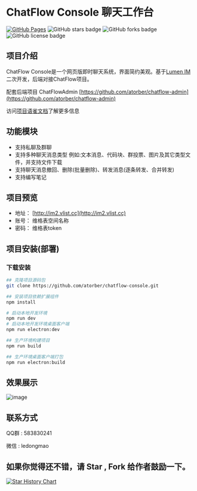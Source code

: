 # ChatFlow Console 聊天工作台

[![GitHub Pages](https://img.shields.io/badge/GitHub%20Pages-im2.vlist.cc-brightgreen.svg)](https://atorber.github.io/chatflow-console/) <img alt="GitHub stars badge" src="https://img.shields.io/github/stars/atorber/chatflow-console"> <img alt="GitHub forks badge" src="https://img.shields.io/github/forks/atorber/chatflow-console"> <img alt="GitHub license badge" src="https://img.shields.io/github/license/atorber/chatflow-console">

##  项目介绍

ChatFlow Console是一个网页版即时聊天系统，界面简约美观。基于[Lumen IM](https://github/gzydong/LumenIM)二次开发，后端对接ChatFlow项目。

配套后端项目 ChatFlowAdmin [https://github.com/atorber/chatflow-admin](https://github.com/atorber/chatflow-admin)

访问[项目语雀文档](https://www.yuque.com/atorber/chatflow)了解更多信息

## 功能模块

- 支持私聊及群聊
- 支持多种聊天消息类型 例如:文本消息、代码块、群投票、图片及其它类型文件，并支持文件下载
- 支持聊天消息撤回、删除(批量删除)、转发消息(逐条转发、合并转发)
- 支持编写笔记

## 项目预览

- 地址： [http://im2.vlist.cc](http://im2.vlist.cc)
- 账号： 维格表空间名称
- 密码： 维格表token

## 项目安装(部署)

### 下载安装

```bash
## 克隆项目源码包
git clone https://github.com/atorber/chatflow-console.git

## 安装项目依赖扩展组件
npm install

# 启动本地开发环境
npm run dev
# 启动本地开发环境桌面客户端
npm run electron:dev

## 生产环境构建项目
npm run build

## 生产环境桌面客户端打包
npm run electron:build
```

## 效果展示

![image](https://github.com/atorber/chatflow-console/assets/19552906/9c7ec288-b364-491a-a9db-eebc04a578d6)

## 联系方式

QQ群 : 583830241

微信 : ledongmao

## 如果你觉得还不错，请 Star , Fork 给作者鼓励一下。

[![Star History Chart](https://api.star-history.com/svg?repos=atorber/chatflow-console&type=Date)](https://star-history.com/#atorber/chatflow-console&Date)
